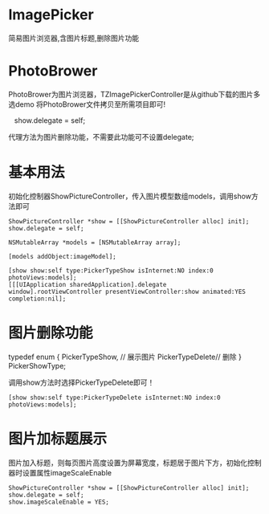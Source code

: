 # ImagePicker
简易图片浏览器,含图片标题,删除图片功能

# PhotoBrower
PhotoBrower为图片浏览器，TZImagePickerController是从github下载的图片多选demo
将PhotoBrower文件拷贝至所需项目即可!

    show.delegate = self;
    
代理方法为图片删除功能，不需要此功能可不设置delegate;

# 基本用法
初始化控制器ShowPictureController，传入图片模型数组models，调用show方法即可

    ShowPictureController *show = [[ShowPictureController alloc] init];
    show.delegate = self;
    
    NSMutableArray *models = [NSMutableArray array];
    
    [models addObject:imageModel];
    
    [show show:self type:PickerTypeShow isInternet:NO index:0 photoViews:models];
    [[[UIApplication sharedApplication].delegate window].rootViewController presentViewController:show animated:YES completion:nil];

# 图片删除功能

typedef enum {
    PickerTypeShow, // 展示图片
    PickerTypeDelete// 删除
} PickerShowType;

调用show方法时选择PickerTypeDelete即可！

    [show show:self type:PickerTypeDelete isInternet:NO index:0 photoViews:models];

# 图片加标题展示

图片加入标题，则每页图片高度设置为屏幕宽度，标题居于图片下方，初始化控制器时设置属性imageScaleEnable 

    ShowPictureController *show = [[ShowPictureController alloc] init];
    show.delegate = self;
    show.imageScaleEnable = YES;
    
